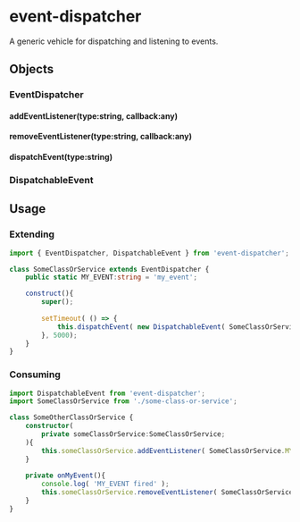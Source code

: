 # event-dispatcher

A generic vehicle for dispatching and listening to events.

## Objects

### EventDispatcher

#### addEventListener(type:string, callback:any)

#### removeEventListener(type:string, callback:any)

#### dispatchEvent(type:string)

### DispatchableEvent

## Usage

### Extending

```typescript
import { EventDispatcher, DispatchableEvent } from 'event-dispatcher';

class SomeClassOrService extends EventDispatcher {
	public static MY_EVENT:string = 'my_event';

    construct(){
        super();
        
        setTimeout( () => {
        	this.dispatchEvent( new DispatchableEvent( SomeClassOrService.MY_EVENT ));
        }, 5000);
    }
}
```

### Consuming

```typescript
import DispatchableEvent from 'event-dispatcher';
import SomeClassOrService from './some-class-or-service';

class SomeOtherClassOrService {
    constructor(
        private someClassOrService:SomeClassOrService;
    ){
        this.someClassOrService.addEventListener( SomeClassOrService.MY_EVENT, this.onMyEvent.bind( this ));
    }
    
    private onMyEvent(){
        console.log( 'MY_EVENT fired' );
    	this.someClassOrService.removeEventListener( SomeClassOrService.MY_EVENT, this.onMyEvent.bind( this ));
    }
}
```